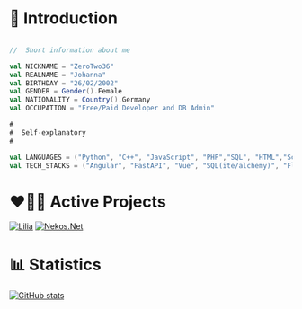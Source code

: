 # 👋 Introduction

```scala

//  Short information about me

val NICKNAME = "ZeroTwo36"
val REALNAME = "Johanna"
val BIRTHDAY = "26/02/2002"
val GENDER = Gender().Female
val NATIONALITY = Country().Germany
val OCCUPATION = "Free/Paid Developer and DB Admin"

#
#  Self-explanatory 
#

val LANGUAGES = ("Python", "C++", "JavaScript", "PHP","SQL", "HTML","Scala","Java","C","F#","ForTran","RPG","E","D","GoLang")
val TECH_STACKS = ("Angular", "FastAPI", "Vue", "SQL(ite/alchemy)", "Flask", "ExpressJS", "Pyramid", "React")
```

# ❤️🧑‍💻 Active Projects

[![Lilia](https://github-readme-stats.vercel.app/api/pin/?username=ZeroTwo36&repo=infinipy&theme=tokyonight)](https://github.com/ZeroTwo36/Infinipy)
[![Nekos.Net](https://github-readme-stats.vercel.app/api/pin/?username=ZeroTwo36&repo=DscJobs.py&show_owner=true&theme=tokyonight)](https://github.com/ZeroTwo36/DscJobs.py)

# 📊 Statistics

[![GitHub stats](https://github-readme-stats.vercel.app/api?username=ZeroTwo36&theme=tokyonight&show_icons=true&include_all_commits=true&count_private=true)](https://github.com/Swyreee)
